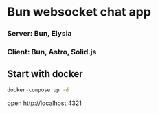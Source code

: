 # Bun websocket chat app

### Server: Bun, Elysia

### Client: Bun, Astro, Solid.js

## Start with docker

```bash
docker-compose up -d
```

open http://localhost:4321
